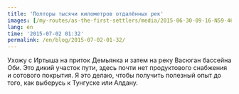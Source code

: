 ```yaml
---
title: 'Полторы тысячи километров отдалённых рек'
images: [/my-routes/as-the-first-settlers/media/2015-06-30-09-16-N59-463098E71-055572-2542, /my-routes/as-the-first-settlers/media/2015-06-30-08-48-N58-970231E72-039882-2489]
lang: en
time: '2015-07-02 01:32'
permalink: /en/blog/2015-07-02-01-32/
---
```


Ухожу с Иртыша на приток Демьянка и затем на реку Васюган бассейна Оби. Это дикий участок пути, здесь почти нет продуктового снабжения и сотового покрытия. Я это делаю, чтобы получить полезный опыт до того, как выберусь к Тунгуске или Алдану.
